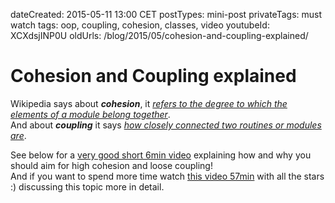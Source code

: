 dateCreated: 2015-05-11 13:00 CET
postTypes: mini-post
privateTags: must watch
tags: oop, coupling, cohesion, classes, video 
youtubeId: XCXdsjINP0U
oldUrls: /blog/2015/05/cohesion-and-coupling-explained/

# Cohesion and Coupling explained

Wikipedia says about ***cohesion***, it [*refers to the degree to which the elements of a module belong together*][cohesion].  
And about ***coupling*** it says [*how closely connected two routines or modules are*][coupling].

See below for a [very good short 6min video][58] explaining how and why you should aim for high cohesion and loose coupling!  
And if you want to spend more time watch [this video 57min][59] with all the stars :) discussing this topic more in detail.

[58]: https://www.youtube.com/watch?v=XCXdsjINP0U
[59]: https://www.youtube.com/watch?v=hd0v72pD1MI
[cohesion]: https://en.wikipedia.org/wiki/Cohesion_(computer_science)
[coupling]: https://en.wikipedia.org/wiki/Coupling_(computer_programming)
